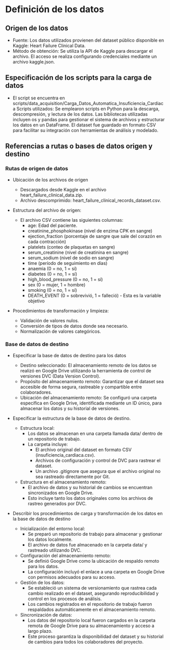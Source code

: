 # Definición de los datos

## Origen de los datos

- Fuente:
  Los datos utilizados provienen del dataset público disponible en Kaggle: Heart Failure Clinical Data.
- Método de obtención:
  Se utiliza la API de Kaggle para descargar el archivo.
  El acceso se realiza configurando credenciales mediante un archivo kaggle.json.

## Especificación de los scripts para la carga de datos

- El script se encuentra en scripts/data_acquisition/Carga_Datos_Automatica_Insuficiencia_Cardiaca
  Scripts utilizados:
  Se emplearon scripts en Python para la descarga, descompresión, y lectura de los datos.
  Las bibliotecas utilizadas incluyen os y pandas para gestionar el sistema de archivos y estructurar los datos en un DataFrame.
  El dataset fue guardado en formato CSV para facilitar su integración con herramientas de análisis y modelado.

## Referencias a rutas o bases de datos origen y destino

### Rutas de origen de datos

- Ubicación de los archivos de origen
  - Descargados desde Kaggle en el archivo heart_failure_clinical_data.zip.
  - Archivo descomprimido: heart_failure_clinical_records_dataset.csv.
- Estructura del archivo de origen:
  - El archivo CSV contiene las siguientes columnas:
    - age: Edad del paciente.
    - creatinine_phosphokinase (nivel de enzima CPK en sangre)
    - ejection_fraction (porcentaje de sangre que sale del corazón en cada contracción)
    - platelets (conteo de plaquetas en sangre)
    - serum_creatinine (nivel de creatinina en sangre)
    - serum_sodium (nivel de sodio en sangre)
    - time (período de seguimiento en días)
    - anaemia (0 = no, 1 = sí)
    - diabetes (0 = no, 1 = sí)
    - high_blood_pressure (0 = no, 1 = sí)
    - sex (0 = mujer, 1 = hombre)
    - smoking (0 = no, 1 = sí)
    - DEATH_EVENT (0 = sobrevivió, 1 = falleció) - Esta es la variable objetivo
      
- Procedimientos de transformación y limpieza:
  - Validación de valores nulos.
  - Conversión de tipos de datos donde sea necesario.
  - Normalización de valores categóricos.

### Base de datos de destino

- Especificar la base de datos de destino para los datos
    - Destino seleccionado: El almacenamiento remoto de los datos se realizó en Google Drive utilizando la herramienta de control de versiones DVC (Data Version Control).
    - Propósito del almacenamiento remoto: Garantizar que el dataset sea accesible de forma segura, rastreable y compartible entre colaboradores.
    - Ubicación del almacenamiento remoto: Se configuró una carpeta específica en Google Drive, identificada mediante un ID único, para almacenar los datos y su historial de versiones.

- Especificar la estructura de la base de datos de destino.
  - Estructura local:
    - Los datos se almacenan en una carpeta llamada data/ dentro de un repositorio de trabajo.
    - La carpeta incluye:
      - El archivo original del dataset en formato CSV (insuficiencia_cardiaca.csv).
      - Archivos de configuración y control de DVC para rastrear el dataset.
      - Un archivo .gitignore que asegura que el archivo original no sea rastreado directamente por Git.
  - Estructura en el almacenamiento remoto:
    - El archivo de datos y su historial de cambios se encuentran sincronizados en Google Drive.
    - Esto incluye tanto los datos originales como los archivos de rastreo generados por DVC.
        
- Describir los procedimientos de carga y transformación de los datos en la base de datos de destino
  - Inicialización del entorno local:
    - Se preparó un repositorio de trabajo para almacenar y gestionar los datos localmente.
    - El archivo de datos fue almacenado en la carpeta data/ y rastreado utilizando DVC.
  - Configuración del almacenamiento remoto:
    - Se definió Google Drive como la ubicación de respaldo remoto para los datos.
    - La configuración incluyó el enlace a una carpeta en Google Drive con permisos adecuados para su acceso.
  - Gestión de los datos:
    - Se estableció un sistema de versionamiento que rastrea cada cambio realizado en el dataset, asegurando reproducibilidad y control en los procesos de análisis.
    - Los cambios registrados en el repositorio de trabajo fueron respaldados automáticamente en el almacenamiento remoto.
  - Sincronización de datos:
    - Los datos del repositorio local fueron cargados en la carpeta remota de Google Drive para su almacenamiento y acceso a largo plazo.
    - Este proceso garantiza la disponibilidad del dataset y su historial de cambios para todos los colaboradores del proyecto.
